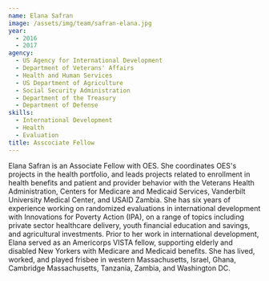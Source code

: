 ```yaml
---
name: Elana Safran
image: /assets/img/team/safran-elana.jpg
year: 
  - 2016
  - 2017
agency:
  - US Agency for International Development
  - Department of Veterans' Affairs
  - Health and Human Services
  - US Department of Agriculture
  - Social Security Administration
  - Department of the Treasury
  - Department of Defense
skills:
  - International Development
  - Health
  - Evaluation
title: Asscociate Fellow 
---
```


Elana Safran is an Associate Fellow with OES. She coordinates OES's projects in the health portfolio, and leads projects related to enrollment in health benefits and patient and provider behavior with the Veterans Health Administration, Centers for Medicare and Medicaid Services, Vanderbilt University Medical Center, and USAID Zambia. She has six years of experience working on randomized evaluations in international development with Innovations for Poverty Action (IPA), on a range of topics including private sector healthcare delivery, youth financial education and savings, and agricultural investments. Prior to her work in international development, Elana served as an Americorps VISTA fellow, supporting elderly and disabled New Yorkers with Medicare and Medicaid benefits. She has lived, worked, and played frisbee in western Massachusetts, Israel, Ghana, Cambridge Massachusetts, Tanzania, Zambia, and Washington DC.
